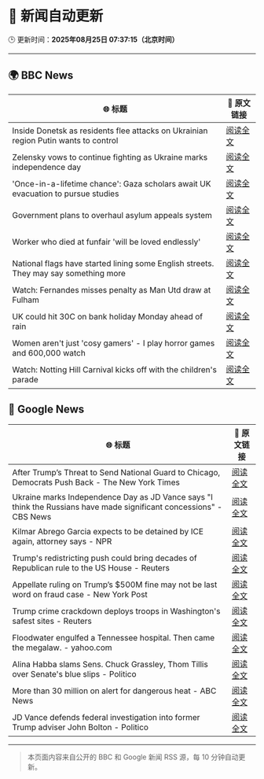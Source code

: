 # 🧠 新闻自动更新

🕒 更新时间：**2025年08月25日 07:37:15（北京时间）**

---

## 🌍 BBC News

| 🌐 标题 | 🔗 原文链接 |
|--------|-------------|
| Inside Donetsk as residents flee attacks on Ukrainian region Putin wants to control | [阅读全文](https://www.bbc.com/news/articles/c209yn1ygz6o?at_medium=RSS&at_campaign=rss) |
| Zelensky vows to continue fighting as Ukraine marks independence day | [阅读全文](https://www.bbc.com/news/articles/czxy2v9dzgxo?at_medium=RSS&at_campaign=rss) |
| 'Once-in-a-lifetime chance': Gaza scholars await UK evacuation to pursue studies | [阅读全文](https://www.bbc.com/news/articles/cx2x16y2ppro?at_medium=RSS&at_campaign=rss) |
| Government plans to overhaul asylum appeals system | [阅读全文](https://www.bbc.com/news/articles/cg4xp4ywk47o?at_medium=RSS&at_campaign=rss) |
| Worker who died at funfair 'will be loved endlessly' | [阅读全文](https://www.bbc.com/news/articles/c2djy596rezo?at_medium=RSS&at_campaign=rss) |
| National flags have started lining some English streets. They may say something more | [阅读全文](https://www.bbc.com/news/articles/cx271162ee3o?at_medium=RSS&at_campaign=rss) |
| Watch: Fernandes misses penalty as Man Utd draw at Fulham | [阅读全文](https://www.bbc.com/sport/football/videos/c80d2pj8x52o?at_medium=RSS&at_campaign=rss) |
| UK could hit 30C on bank holiday Monday ahead of rain | [阅读全文](https://www.bbc.com/news/articles/cj6yp0j7znxo?at_medium=RSS&at_campaign=rss) |
| Women aren't just 'cosy gamers' - I play horror games and 600,000 watch | [阅读全文](https://www.bbc.com/news/articles/cm21xy23npyo?at_medium=RSS&at_campaign=rss) |
| Watch: Notting Hill Carnival kicks off with the children's parade | [阅读全文](https://www.bbc.com/news/videos/cm2krzrz2xgo?at_medium=RSS&at_campaign=rss) |

## 📰 Google News

| 🌐 标题 | 🔗 原文链接 |
|--------|-------------|
| After Trump’s Threat to Send National Guard to Chicago, Democrats Push Back - The New York Times | [阅读全文](https://news.google.com/rss/articles/CBMijwFBVV95cUxQNUxvV216YkdDbmhwcjVMd19qVEpwYjJHektybDBvVEIwcWVWUUFYODdPOGxjajh6NE1jMlpsTFltT204bkRTOUZIQmRhSmF5RmJLdmFIMUxhcldabkpRMFRfZnB5OFo1UDdMUHpObFZVS0p4MWZYYUhmb0piU1V2azlXVmtSdThPMHFBNkFzcw?oc=5) |
| Ukraine marks Independence Day as JD Vance says "I think the Russians have made significant concessions" - CBS News | [阅读全文](https://news.google.com/rss/articles/CBMijwFBVV95cUxPWndrZFJobzkyUlBlUExPdXhKSlNtenVPZHZaNU9jNlBDSjVwSkFOOXE4LW9RT3FYc3lxNEZDbEVaS2E3dmpCb2wtb0hOZF9CLUplMFZfTm1xZ1lJbDNRaXA1R2FJeklJQ1pBY1dpYkVzOHdKTXhDX2xRYVVxQ3pIVlBPNDFCVWQxanIzMV9Sa9IBlAFBVV95cUxNWFdoTU15bFpaSEVEV0xITFhQbG40NFdUbmJoUnNfYVZiaU9fQXN4MUVrQWZWeFZvTERicDJrdzNVelllMFBJcGZSTWdGNHdpXzg5S3MtT3BNT0JzMTI2VUZSWE1FZjlFQ1pFSUdTMjl1cWFpYkQ3YkRvM1c1TFJzWW5SYjlORTRXNUdESW5lYTl2UFNK?oc=5) |
| Kilmar Abrego Garcia expects to be detained by ICE again, attorney says - NPR | [阅读全文](https://news.google.com/rss/articles/CBMirwFBVV95cUxNQThWWmFRZkxfR3lhU2lNNFNCV0pxN3VKR3gzRkRKNzVINFpCRjM1WXpuZ010Y05SVDNtWVpSN1h3T2xNX052eTcyb0g0TGN2NFUxX1pmOVhtUXJNOGw1cG45UGVnMVNoNURPUENpN1VSc2JFOFEzR19JbEVzbUVLeU5yaWc3RlhNTm5vRnBWUUEzanVXUnN1SGpEcldMMHdLSUM2V2NZM09Kb1BJckpJ?oc=5) |
| Trump's redistricting push could bring decades of Republican rule to the US House - Reuters | [阅读全文](https://news.google.com/rss/articles/CBMitgFBVV95cUxNWjhra0pRc0FkM2pFYjRvRHJiQUtPdEVKRW1IM2gtSnpoTzBoQkpSSlhYdlAza291SHlYVnY3U2xPUzVWZkowOGNFXy1OV3YxU3Vibk4xUlp5SHVLcXYzYjJEVzN0bm4yQ2VwelFfX05meWNxWWd1Qjk0WlJ1Y1E3eExOLVlySHQ5TDZmNVpUN281Tmp0X3YtZzJpbEtYV3l4am9tMV9GN0Z1RU9BdXB5TW1salZBZw?oc=5) |
| Appellate ruling on Trump’s $500M fine may not be last word on fraud case - New York Post | [阅读全文](https://news.google.com/rss/articles/CBMisAFBVV95cUxQOHZkVVFlZWxlQTlKU0tkWm14VjAzRGZwXzhXVnVlNDZoQXctUGQ1S1hGY25hVERDa05Kckd2Uk9rUG1qOXFMNnVWZXlHZlpiUDJIajZkTzBGVzlRaEhQSzRianFZTUd2OHNzbVMxX3pIN2tPZHpOc054MmR4SEZiZmpxZlB0Q1ctTUhqNklwLTgyR2UwMVRkNWFoMlIySzIyNmVBU0h6Uk9XVlN5VTZSRg?oc=5) |
| Trump crime crackdown deploys troops in Washington's safest sites - Reuters | [阅读全文](https://news.google.com/rss/articles/CBMiqgFBVV95cUxQbmlsMFpYRkRtdVZneFNYQS1oRGtHY3ZUOEVMVW9tdF8zRzNKU2t6VkxRMHF6VG9pYVpMMDlieFZSSkZVTjZybnRsTUVoT25BcTVGOC1yZ0owWjdtZTlvQV9pOHF4WFdIZmItdE1TejY3UG8wWmRpSGw3ejQzUGVvVDU0OWN2ZjNib3kxMEMyTVM0Y05JSkFmR0doV3VueVNlRE02cU14QnZkdw?oc=5) |
| Floodwater engulfed a Tennessee hospital. Then came the megalaw. - yahoo.com | [阅读全文](https://news.google.com/rss/articles/CBMimgFBVV95cUxOQThfemRMQS1TZjFuWFlOWWFqeEhVdklORlo3V2hNN0dqMF9GRjBNVUNUaHkzd1RxNXQyVTVHeEdpWm9fQlltR05UNXhLa3A1blZBOGZPQWp4dEc0WFR1ZkdzUkFfb1pYenVkRUlTdHhTNk05MlpmWlpNS2VFRndkNUZkT2taWHNBSWtNMURielFzR0dacEpIQUZn?oc=5) |
| Alina Habba slams Sens. Chuck Grassley, Thom Tillis over Senate's blue slips - Politico | [阅读全文](https://news.google.com/rss/articles/CBMijgFBVV95cUxPQ3V3aTZ6X0swaUw4c0F4eER0UTM4RXZLZG04bnNCQnE3NmNlLVVOYlEtNlI4OE10S0VpdENjVGk2anpJNER0QldldzhMMXhId1Ezc1pJMkQ1V2hpX0s1OEE5Z2Z2RktiWWEzR2QySGEySk9KNzVBOGRKajJxSmpLUnBCY2t0NkFmM2lVSXFn?oc=5) |
| More than 30 million on alert for dangerous heat - ABC News | [阅读全文](https://news.google.com/rss/articles/CBMiggFBVV95cUxNMU1SRjl5RXV0ZVhmZUdhMXpHSFBKaDRqVnpSRXQzZW9zUExOc29jYzc3TjdRN3ZBMUlicXFNTGtKMWVUTllOTlQ2Z3Nwc3lSejFwbFdtS0hNTmV5YlpaOEV3d2VOdDdoaGFZSXlHZ1ZCcDhuYWFlZGhDOElVZG9qVU5n0gGHAUFVX3lxTE9XZVFYLVZYc0g4Yzd1RTRqMEM1YlpXS1UxeWhTT080V0hMeVVEcndoWDRvMV9NNUhPdjU0WWQtREFEdGpzdnd2a0FFejd5NjJ1VUs3Q1hMQ0RRbDZBQVpjVkhLaE1scm1DdWVVcXRiNkdsaGpORmYyUXZGYWVhZ3c2Zm5xT0dYZw?oc=5) |
| JD Vance defends federal investigation into former Trump adviser John Bolton - Politico | [阅读全文](https://news.google.com/rss/articles/CBMiekFVX3lxTE9uTVEwV0lYdTI3ZzdLZVZCRG9mc1VkTzlsLUJ3T2tlX2lpYlVqdXVEa2RHZG1nZVU3V0dSeWJqUEs2VTBaTzIzV3BDanpoUkRVRnlBaFFmVHZIbnNUVXAtc01uUGYtb0xKbjBBOVNMZjJJNVRtbHEtdjVn?oc=5) |

---
> 本页面内容来自公开的 BBC 和 Google 新闻 RSS 源，每 10 分钟自动更新。